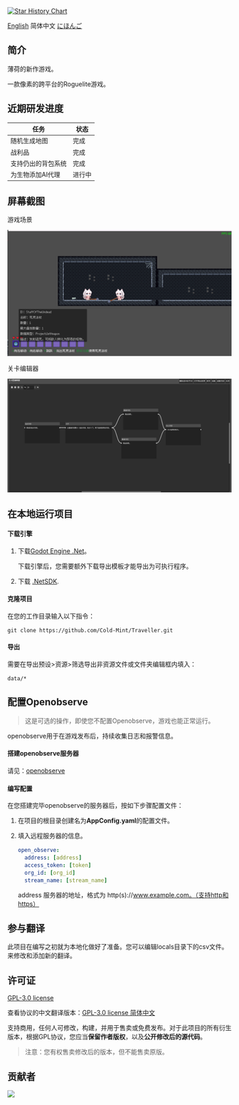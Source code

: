 [![Star History Chart](https://api.star-history.com/svg?repos=Cold-Mint/Traveller&type=Date)](https://star-history.com/#Cold-Mint/Traveller&Date)

[English](README.md) 简体中文 [にほんご](README_JA.md)

## 简介

薄荷的新作游戏。

一款像素的跨平台的Roguelite游戏。

## 近期研发进度

| 任务                                                   | 状态 |
| ----------------------------------------------------------- |----|
| 随机生成地图                         | 完成 |
| 战利品                                                 | 完成 |
| 支持仍出的背包系统 | 完成 |
| 为生物添加AI代理 | 进行中 |

## 屏幕截图

游戏场景

![](screenshot/0.0.1/game_page.png)

关卡编辑器

![](screenshot/0.0.1/level_Graph_Editor.png)

## 在本地运行项目

#### 下载引擎
1. 下载[Godot Engine .Net](https://godotengine.org/)。

   下载引擎后，您需要额外下载导出模板才能导出为可执行程序。

2. 下载 [.NetSDK](https://dotnet.microsoft.com/download).

#### 克隆项目

在您的工作目录输入以下指令：

```
git clone https://github.com/Cold-Mint/Traveller.git
```

#### 导出

需要在导出预设>资源>筛选导出非资源文件或文件夹编辑框内填入：

```
data/*
```

## 配置Openobserve

> 这是可选的操作，即使您不配置Openobserve，游戏也能正常运行。

openobserve用于在游戏发布后，持续收集日志和报警信息。

#### 搭建openobserve服务器

请见：[openobserve](https://github.com/openobserve/openobserve)

#### 编写配置

在您搭建完毕openobserve的服务器后，按如下步骤配置文件：

1. 在项目的根目录创建名为**AppConfig.yaml**的配置文件。

2. 填入远程服务器的信息。

   ```yaml
   open_observe:
     address: [address]
     access_token: [token]
     org_id: [org_id]
     stream_name: [stream_name]
   ```
   
   address 服务器的地址，格式为 http(s)://www.example.com。（支持http和https）

## 参与翻译

此项目在编写之初就为本地化做好了准备。您可以编辑locals目录下的csv文件。来修改和添加新的翻译。

## 许可证

[GPL-3.0 license](LICENSE)

查看协议的中文翻译版本：[GPL-3.0 license 简体中文](LICENSE_ZH)

支持商用，任何人可修改，构建，并用于售卖或免费发布。对于此项目的所有衍生版本，根据GPL协议，您应当**保留作者版权**，以及**公开修改后的源代码**。

> 注意：您有权售卖修改后的版本，但不能售卖原版。

## 贡献者

<a href="https://github.com/Cold-Mint/Traveller/graphs/contributors">
  <img src="https://contrib.rocks/image?repo=Cold-Mint/Traveller" />
</a>